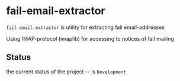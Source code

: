 fail-email-extractor
==================

`fail-email-extractor` is utility for extracting fail email-addresses

Using IMAP-protocol (imaplib) for accessing to notices of fail mailing

Status
------

the current status of the project -- is `Development`
